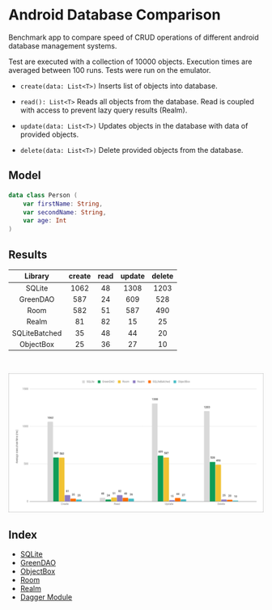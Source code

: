 # Android Database Comparison

Benchmark app to compare speed of CRUD operations of different android database management systems.

Test are executed with a collection of 10000 objects. Execution times are averaged between 100 runs. Tests were run on the emulator.

- ```create(data: List<T>)``` Inserts list of objects into database.

- ```read(): List<T>``` Reads all objects from the database. Read is coupled with access to prevent lazy query results (Realm).

- ```update(data: List<T>)``` Updates objects in the database with data of provided objects.

- ```delete(data: List<T>)``` Delete provided objects from the database.

## Model

```kotlin
data class Person (
    var firstName: String,
    var secondName: String,
    var age: Int
)
```

## Results

|Library|create|read|update|delete|
|:---:|:---:|:---:|:---:|:---:|
|SQLite|1062|48|1308|1203|
|GreenDAO|587|24|609|528|
|Room|582|51|587|490|
|Realm|81|82|15|25|
|SQLiteBatched|35|48|44|20|
|ObjectBox|25|36|27|10|

<br>

![Results][results]

## Index
- [SQLite]
- [GreenDAO]
- [ObjectBox]
- [Room]
- [Realm]
- [Dagger Module]



[results]: dev_files/Results.png

[SQLite]: https://github.com/Razeeman/Android-Database-Comparison/tree/master/app/src/main/java/com/example/database/comparison/dbms/sqlite
[GreenDAO]: https://github.com/Razeeman/Android-Database-Comparison/tree/master/app/src/main/java/com/example/database/comparison/dbms/greendao
[ObjectBox]: https://github.com/Razeeman/Android-Database-Comparison/tree/master/app/src/main/java/com/example/database/comparison/dbms/objectbox
[Room]: https://github.com/Razeeman/Android-Database-Comparison/tree/master/app/src/main/java/com/example/database/comparison/dbms/room
[Realm]: https://github.com/Razeeman/Android-Database-Comparison/tree/master/app/src/main/java/com/example/database/comparison/dbms/realm
[Dagger Module]: https://github.com/Razeeman/Android-Database-Comparison/blob/master/app/src/main/java/com/example/database/comparison/di/AppModule.kt
